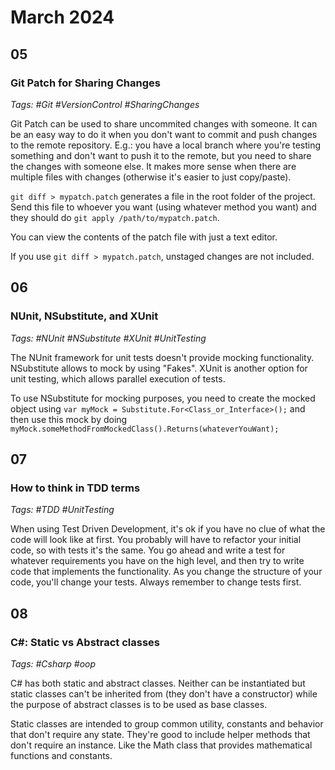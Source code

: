 # March 2024

## 05

### Git Patch for Sharing Changes
_Tags: #Git #VersionControl #SharingChanges_

Git Patch can be used to share uncommited changes with someone. It can be an easy way to do it when you don't want to commit and push changes to the remote repository. E.g.: you have a local branch where you're testing something and don't want to push it to the remote, but you need to share the changes with someone else. It makes more sense when there are multiple files with changes (otherwise it's easier to just copy/paste).

`git diff > mypatch.patch` generates a file in the root folder of the project. Send this file to whoever you want (using whatever method you want) and they should do `git apply /path/to/mypatch.patch`.

You can view the contents of the patch file with just a text editor.

If you use `git diff > mypatch.patch`, unstaged changes are not included.

## 06

### NUnit, NSubstitute, and XUnit

_Tags: #NUnit #NSubstitute #XUnit #UnitTesting_

The NUnit framework for unit tests doesn't provide mocking functionality. NSubstitute allows to mock by using "Fakes". XUnit is another option for unit testing, which allows parallel execution of tests.

To use NSubstitute for mocking purposes, you need to create the mocked object using `var myMock = Substitute.For<Class_or_Interface>();` and then use this mock by doing `myMock.someMethodFromMockedClass().Returns(whateverYouWant);`

## 07

### How to think in TDD terms

_Tags: #TDD #UnitTesting_

When using Test Driven Development, it's ok if you have no clue of what the code will look like at first. You probably will have to refactor your initial code, so with tests it's the same. You go ahead and write a test for whatever requirements you have on the high level, and then try to write code that implements the functionality. As you change the structure of your code, you'll change your tests. Always remember to change tests first.

## 08

### C#: Static vs Abstract classes

_Tags: #Csharp #oop_

C# has both static and abstract classes. Neither can be instantiated but static classes can't be inherited from (they don't have a constructor) while the purpose of abstract classes is to be used as base classes.

Static classes are intended to group common utility, constants and behavior that don't require any state. They're good to include helper methods that don't require an instance. Like the Math class that provides mathematical functions and constants.
